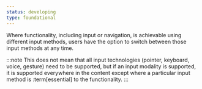 ```yaml
---
status: developing
type: foundational
---
```


Where functionality, including input or navigation, is achievable using different input methods, users have the option to switch between those input methods at any time.

:::note
This does not mean that all input technologies (pointer, keyboard, voice, gesture) need to be supported, but if an input modality is supported, it is supported everywhere in the content except where a particular input method is :term[essential] to the functionality.
:::
